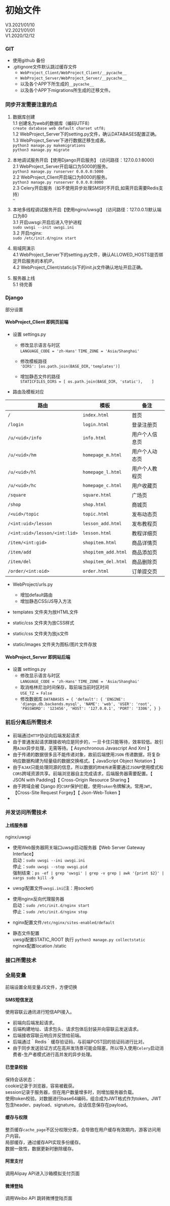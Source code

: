 # 初始文件
V3.2021/01/10  
V2.2021/01/01  
V1.2020/12/12  

### GIT  

* 使用github 备份  
* .gitignore文件默认跳过缓存文件  
  * `WebProject_Client/WebProject_Client/__pycache__`  
  * `WebProject_Server/WebProject_Server/__pycache__`  
  * 以及各个APP下所生成的`__pycache__`  
  * 以及各个APP下migrations所生成的迁移文件。  

### 同步开发需要注意的点  
1. 数据库创建  
1.1 创建名为web的数据库（编码UTF8）  
`create database web default charset utf8;`  
1.2 WebProject_Server下的setting.py文件，确认DATABASES配置正确。  
1.3 WebProject_Server下进行数据迁移生成表。  
`python3 manage.py makemigrations`  
`python3 manage.py migrate`  
2. 本地调试服务开启【使用Django开启服务】
(访问路径：127.0.0.1:8000)  
2.1 WebProject_Server开启端口为5000的服务。  
`python3 manage.py runserver 0.0.0.0:5000`  
2.2 WebProject_Client开启端口为8000的服务。  
`python3 manage.py runserver 0.0.0.0:8000`  
2.3 Celery开启服务（如不使用异步处理SMS时不开启,如需开启需要Redis支持）  
`~`  
3. 本地多线程调试服务开启【使用nginx/uwsgi】
(访问路径：127.0.0.1)默认端口为80  
3.1 开启uwsgi:开启后进入守护进程  
`sudo uwsgi --init uwsgi.ini`  
3.2 开启nginx:  
`sudo /etc/init.d/nginx start`  

4. 局域网演示  
4.1 WebProject_Server下的setting.py文件，确认ALLOWED_HOSTS是否绑定开启服务的本机IP。  
4.2 WebProject_Client/static/js下的init.js文件确认地址开启正确。  
5. 服务器上线  
5.1 待完善  




### Django  
部分设置  
#### WebProject_Client 即网页前端  
* 设置 settings.py   
  * 修改显示语言与时区  
    `LANGUAGE_CODE = 'zh-Hans'`
    `TIME_ZONE = 'Asia/Shanghai'`

  * 修改模板路径  
    `'DIRS': [os.path.join(BASE_DIR,'templates')]`
  * 增加静态文件的路径  
    `STATICFILES_DIRS = [ os.path.join(BASE_DIR, 'static'),    ]`
  
* 路由及模板对应  

|路由|模板|备注|
|---|---|---|
|`/`|`index.html`|首页|
|`/login`|`login.html`|登录注册页|
|`/u/<uid>/info`|`info.html`|用户个人信息页|
|`/u/<uid>/hm`|`homepage_m.html`|用户个人动态页|
|`/u/<uid>/hl`|`homepage_l.html`|用户个人教程页|
|`/u/<uid>/hc`|`homepage_c.html`|用户收藏页|
|`/square`|`square.html`|广场页|
|`/shop`|`shop.html`|商城页|
|`/<uid>/topic`|`topic.html`|发布动态页|
|`/<int:uid>/lesson`|`lesson_add.html`|发布教程页|
|`/<int:uid>/lesson/<int:lid>`|`lesson.html`|教程详细页|
|`/item/<int:gid>`|`shopitem.html`|商品详情页|
|`/item/add`|`shopitem_add.html`|商品添加页|
|`/item/del`|`shopitem_del.html`|商品删除页|
|`/order/<int:oid>`|`order.html`|订单提交页|



* WebProject/urls.py  

    * 增加default路由  
    * 增加静态CSS/JS导入方法  

* templates 文件夹为放HTML文件  
* static/css 文件夹为放CSS样式
* static/css 文件夹为放js文件
* static/images 文件夹为图标/图片文件存放  

#### WebProject_Server 即网站后端  
* 设置 settings.py   
  * 修改显示语言与时区  
    `LANGUAGE_CODE = 'zh-Hans'`
    `TIME_ZONE = 'Asia/Shanghai'`
  * 取消格林尼治时间保存，取前端当前时区时间   
    `USE_TZ = False`  
  * 修改数据库
  `DATABASES = {
    	'default': {
    	'ENGINE': 'django.db.backends.mysql',
    	'NAME': 'web',
    	'USER': 'root',
    	'PASSWORD': '123456',
    	'HOST': '127.0.0.1',
    	'PORT': '3306',
    	}
   } `
  
### 前后分离后所需技术  
#### 
* 前端通过`HTTP`协议向后端发起请求  
* 由于普通发起请求跟接收响应是同步的，一旦卡住只能等待，效率较低。故引用`AJAX`异步处理，无需等待。【 Asynchronous Javascript And Xml 】  
* 由于传递的数据很多且不能传递对象，故前后端使用`JSON` 传递数据，将复杂响应数据构建为轻量级的数据交换格式。【 JavaScript Object Notation 】  
* 由于`AJAX`只能处理同源的信息，所以数据的`跨域传递`需要通过`JSONP`使用模式和`CORS`跨域资源共享。前端浏览器自主完成请求，后端服务器需要配置。【 JSON with Padding】【 Cross-Origin Resource Sharing 】  
* 由于跨域会被 Django 的`CSRF`保护拦截，使用`token`令牌解决。常用`JWT`。【Cross-Site Request Forgey】【 Json-Web-Token 】  
* 
### 并发访问所需技术  
#### 上线服务器  
nginx/uwsgi
* 使用Web服务器网关端口uwsgi启动服务器【Web Server Gateway Interface】  
启动：`sudo uwsgi --ini uwsgi.ini`  
停止：`sudo uwsgi --stop uwsgi.pid`  
强制结束：`ps -ef | grep 'uwsgi' | grep -v grep | awk '{print $2}' | xargs sudo kill -9`
* uwsgi配置文件`uwsgi.ini`(注：用socket) 

* 使用nginx反向代理服务器  
启动：`sudo /etc/init.d/nginx start`  
停止：`sudo /etc/init.d/nginx stop`  
* nginx配置文件`/etc/nginx/sites-enabled/default` 

* 静态文件配置  
uwsgi配置STATIC_ROOT
执行 `python3 manage.py collectstatic`  
nginex配置location /static

### 接口所需技术  
### 全局变量  
前端设置全局变量JS文件，方便切换  

#### SMS短信发送  
使用容联云通讯进行短信API接入。  

* 前端向后端发起请求。  
* 后端构建地址、请求包头、请求包体后封装并向容联云发送请求。  
* 后端接收容联云响应并反馈给前端。  
* 后端通过｀Redis｀缓存验证码，与前端POST回的验证码进行比对。  
* 由于同步发送验证方式在高并发场景可能会阻塞，所以导入使用`Celery`启动消费者-生产者模式进行高并发的异步处理。  

#### 已登录校验  
保持会话状态：  
cookie记录于浏览器，容易被截获。  
session记录于服务器，但在用户数量增多时，则增加服务器负载。  
使用token校验。对数据进行base64编码，组合成为JWT格式作为token。JWT包含header、payload、signature。会话信息保存在payload。  

#### 缓存与权限  
整页缓存`cache_page`不区分权限分类，会导致在用户缓存有效期内，游客访问用户内容。  
局部缓存，通过缓存API实现多份缓存。  
数据一致性，数据更新时删除缓存。  

#### 阿里支付  
调用Alipay API进入沙箱模拟支付页面  

#### 微博登陆  
调用Weibo API 跳转微博登陆页面  